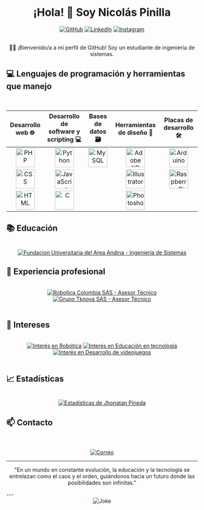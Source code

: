 <div align="center">
  <h1>¡Hola! 👋 Soy Nicolás Pinilla</h1>
</div>

<div align="center">
  <a href="https://github.com/tricolml"><img src="https://img.shields.io/badge/Github-tricolml-black?style=for-the-badge&logo=github" alt="GitHub"></a>
  <a href="https://linkedin.com/in/andreepinilla"><img src="https://img.shields.io/badge/LinkedIn-Nicolás%20Pinilla-blue?style=for-the-badge&logo=linkedin" alt="LinkedIn"></a>
  <a href="https://instagram.com/tricolml"><img src="https://img.shields.io/badge/Instagram-tricolml-red?style=for-the-badge&logo=instagram" alt="Instagram"></a>
</div>

<br>

<div align="center">
  <p>👨‍💻 ¡Bienvenido/a a mi perfil de GitHub! Soy un estudiante de ingeniería de sistemas.</p>
</div>

## 💻 Lenguajes de programación y herramientas que manejo

  <br>

  <table>
    <thead>
      <tr >
        <th align="center">Desarrollo web 🌐</th>
        <th align="center">Desarrollo de software y scripting 💻</th>
        <th align="center">Bases de datos 🗃️</th>
        <th align="center">Herramientas de diseño 🎨</th>
        <th align="center">Placas de desarrollo 🛠️</th>
      </tr>
    </thead>
	<tbody>
      <tr>
        <td align="center"><img src="https://cdn.discordapp.com/attachments/1117726087196180491/1117726221816569877/php.png" alt="PHP" width="50" height="50"></td>
        <td align="center"><img src="https://cdn.discordapp.com/attachments/1117726087196180491/1117726231471849472/Python.png" alt="Python" width="50" height="50"></td>
        <td align="center"><img src="https://cdn.discordapp.com/attachments/1117726087196180491/1117726223964057680/MySQL.png" alt="MySQL" width="50" height="50"></td>
        <td align="center"><img src="https://cdn.discordapp.com/attachments/1117726087196180491/1117726232042283058/xd.png" alt="Adobe XD" width="50" height="50"></td>
        <td align="center"><img src="https://media.discordapp.net/attachments/1117726087196180491/1117726222089191465/Arduino.png" alt="Arduino" width="50" height="50"></td>
      </tr>
      <tr>
        <td align="center"><img src="https://cdn.discordapp.com/attachments/1117726087196180491/1117726222877720698/CSS.png" alt="CSS" width="50" height="50"></td>
        <td align="center"><img src="https://cdn.discordapp.com/attachments/1117726087196180491/1117726223720775730/Javascript.png" alt="JavaScript" width="50" height="50"></td>
        <td></td>
        <td align="center"><img src="https://cdn.discordapp.com/attachments/1117726087196180491/1117726223448154112/Illustrator.png" alt="Illustrator" width="50" height="50"></td>
        <td align="center"><img src="https://cdn.discordapp.com/attachments/1117726087196180491/1117726231765471322/Raspberry.png" alt="Raspberry Pi" width="50" height="50"></td>
      </tr>
      <tr>
        <td align="center"><img src="https://cdn.discordapp.com/attachments/1117726087196180491/1117726223175528540/HTML.png" alt="HTML" width="50" height="50"></td>
        <td align="center"><img src="https://cdn.discordapp.com/attachments/1117726087196180491/1117726222609293363/C.png" alt="C" width="50" height="50"></td>
        <td></td>
        <td align="center"><img src="https://cdn.discordapp.com/attachments/1117726087196180491/1117726224194740244/Photoshop.png" alt="Photoshop" width="50" height="50"></td>
        <td></td>
      </tr>
    </tbody>
  </table>

  ## 📚 Educación

  <br>

  <div align="center">
    <a href="#"><img src="https://img.shields.io/badge/Fundacion%20Universitaria%20del%20Area%20Andina-Ingeniería%20de%20Sistemas-yellow?style=for-the-badge" alt="Fundacion Universitaria del Area Andina - Ingeniería de Sistemas"></a>
	<br>
  </div>

  ## 💼 Experiencia profesional

  <br>

  <div align="center">
    <a href="#"><img src="https://img.shields.io/badge/Robotica%20Colombia%20SAS-Asesor%20Técnico -green?style=for-the-badge" alt="Robotica Colombia SAS - Asesor Técnico"></a>
    <a href="#"><img src="https://img.shields.io/badge/Grupo%20Tknova-Asesor%20Técnico -green?style=for-the-badge" alt="Grupo Tknova SAS - Asesor Técnico "></a>
  </div>
  <br>

  ## 🎯 Intereses

  <br>

  <div align="center">
    <a href="#"><img src="https://img.shields.io/badge/🤖%20Robótica-blueviolet?style=for-the-badge" alt="Interés en Robótica"></a>
    <a href="#"><img src="https://img.shields.io/badge/📚%20Educación%20en%20tecnología-blueviolet?style=for-the-badge" alt="Interés en Educación en tecnología"></a>
    <a href="#"><img src="https://img.shields.io/badge/🎮%20Desarrollo%20de%20videojuegos-blueviolet?style=for-the-badge" alt="Interés en Desarrollo de videojuegos"></a>
  </div>
  <br>

  ## 📈 Estadísticas

  <br>

  <div align="center">
	<a href="#"><img src="https://github-readme-stats.vercel.app/api?username=NicolasPinilla&show_icons=true&theme=radical" alt="Estadísticas de Jhonatan Pineda"></a>

  </div>

  ## 📫 Contacto

<br>

<div align="center">
  
  [![Correo](https://img.shields.io/badge/Correo-andreenicolasixp%40gmail.com-red?style=for-the-badge&logo=gmail)](mailto:andreenicolasixp@gmail.com)

</div>

---
<div align="center">

"En un mundo en constante evolución, la educación y la tecnología se entrelazan como el caos y el orden, guiándonos hacia un futuro donde las posibilidades son infinitas."

</div>
---

<div align="center">
  <img src="https://readme-jokes.vercel.app/api?theme=dark" alt="Joke">
</div>